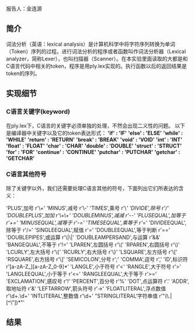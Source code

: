报告人：金连源

## 简介

词法分析（英语：lexical analysis）是计算机科学中将字符序列转换为单词（Token）序列的过程。进行词法分析的程序或者函数叫作词法分析器（Lexical analyzer，简称Lexer），也叫扫描器（Scanner）。在本实验里面读取的大都是和C语言代码中相关的token，程序是用ply.lex实现的。执行函数以后的返回结果是token的序列。

## 实现细节

### C语言关键字(keyword)

在ply.lex下，C语言的关键字必须单独的处理，不然会出现二义性的问题。
以下是编译器中关键字以及它的token表达形式：
__'if' : 'IF'__
__'else' : 'ELSE'__
__'while' : 'WHILE'__
__'return' : 'RETURN'__
__'break' : 'BREAK'__
__'void'  : 'VOID'__
__'int'   : 'INT'__
__'float' : 'FLOAT'__
__'char'  : 'CHAR'__
__'double' : 'DOUBLE'__
__'struct' : 'STRUCT'__
__'for' : 'FOR'__
__'continue' : 'CONTINUE'__
__'putchar' : 'PUTCHAR'__
__'getchar' : 'GETCHAR'__

### C语言其他符号

除了关键字以外，我们还需要处理C语言其他的符号，下面列出它们所表达的含义：

'PLUS',加号 r'\\+'
'MINUS',减号 r'\\-'
'TIMES',乘号 r'\\*'
'DIVIDE',除号 r'/'
'DOUBLEPLUS',加加 r'\\+\\+'
'DOUBLEMINUS',减减 r'--'
'PLUSEQUAL',加等于 r'\+='
'MINUSEQUAL',减等于 r'-='
'TIMESEQUAL',乘等于 r'*='
'DIVIDEEQUAL',除等于 r'/='
'SINGLEEQUAL',赋值 r'='
'DOUBLEEQUAL',等于判断 r'=='
'DOUBLEPIPES',或运算 r'\\|\\|'
'DOUBLEAMPERSAND',与运算 r'&&'
'BANGEQUAL',不等于 r'!='
'LPAREN',左圆括号 r'\\('
'RPAREN',右圆括号 r'\\)'
'LCURLY',左大括号 r'\\{'
'RCURLY',右大括号 r'\\}'
'LSQUARE',左方括号 r'\\['
'RSQUARE',右方括号 r'\\]'
'SEMICOLON',分号 r';' 
'COMMA',逗号 r','
'ID',标识符 r'[a-zA-Z_][a-zA-Z_0-9]\*'
'LANGLE',小于符号 r'<'
'RANGLE',大于符号 r'>'
'LANGLEEQUAL',小于等于 r'<='
'RANGLEEQUAL',大于等于 r'>='
'EXCLAMATION',感叹号 r'!'
'PERCENT',百分号 r'%'
'DOT',点运算符 r'\.'
'ADDR',取地址符 r'&'
'LEFTARROW',箭头符号 r'\->'
'FLOATLITERAL',浮点数值 r'\d+\.\d+'
'INTLITERAL',整数值 r'\d+'
"STRINGLITERAL‘字符串值 r'\"(\\.|[^\\"])*\"'

## 结果